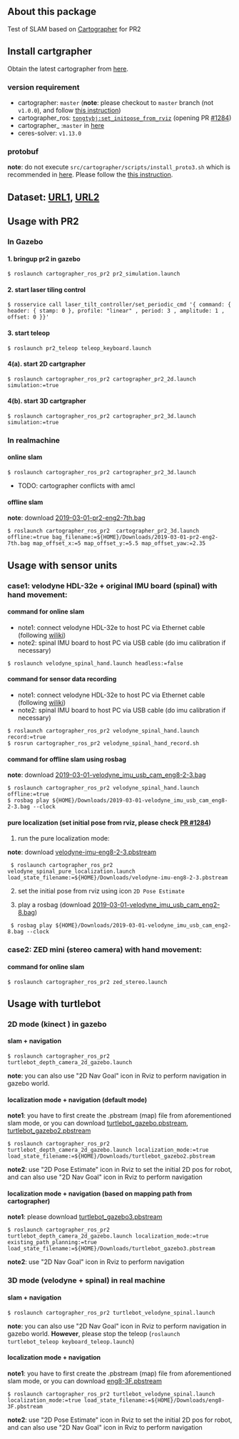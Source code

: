 ## About this package
Test of SLAM based on [Cartographer](https://github.com/googlecartographer) for PR2

## Install cartgrapher
Obtain the latest cartographer from [here](https://google-cartographer-ros.readthedocs.io/en/latest/compilation.html).


### version requirement
- cartographer: `master` (**note**: please checkout to `master` branch (not `v1.0.0`), and follow [this instruction](https://gist.github.com/tongtybj/c5e0cec0160c2194298ee4b5895c3753))
- cartographer_ros: [`tongtybj:set_initpose_from_rviz`](https://github.com/tongtybj/cartographer_ros/tree/set_initpose_from_rviz)  (opening PR [#1284](https://github.com/googlecartographer/cartographer_ros/pull/1284))
- cartographer_ :`master` in [here](https://github.com/googlecartographer/cartographer_turtlebot) 
- ceres-solver: `v1.13.0`

### protobuf
**note**: do not execute `src/cartographer/scripts/install_proto3.sh` which is recommended in [here](https://google-cartographer-ros.readthedocs.io/en/latest/compilation.html). Please follow the [this instruction](https://gist.github.com/tongtybj/c5e0cec0160c2194298ee4b5895c3753). 

## Dataset: [URL1](https://drive.google.com/drive/folders/1iuQvsW0FCaBXpoltxpyVablFweW_NsLd), [URL2](https://drive.google.com/open?id=1F3-dNg1OLLCZD30C0u_Kt1BXGl_AhBsT)

## Usage with PR2

### In Gazebo

#### 1. bringup pr2 in gazebo
```
$ roslaunch cartographer_ros_pr2 pr2_simulation.launch
```
#### 2. start laser tiling control
```
$ rosservice call laser_tilt_controller/set_periodic_cmd '{ command: { header: { stamp: 0 }, profile: "linear" , period: 3 , amplitude: 1 , offset: 0 }}'
```
#### 3. start teleop
```
$ roslaunch pr2_teleop teleop_keyboard.launch
```

#### 4(a). start 2D cartgrapher
```
$ roslaunch cartographer_ros_pr2 cartographer_pr2_2d.launch simulation:=true
```

#### 4(b). start 3D cartgrapher
```
$ roslaunch cartographer_ros_pr2 cartographer_pr2_3d.launch simulation:=true
```

### In realmachine

#### online slam
```
$ roslaunch cartographer_ros_pr2 cartographer_pr2_3d.launch
```
- TODO: cartographer conflicts with amcl

#### offline slam
**note**: download [2019-03-01-pr2-eng2-7th.bag](https://drive.google.com/open?id=1-LhhKQPMewhWWOiqEeyQKjcUvF2lkUQu)
```
$ roslaunch cartographer_ros_pr2  cartographer_pr2_3d.launch offline:=true bag_filename:=${HOME}/Downloads/2019-03-01-pr2-eng2-7th.bag map_offset_x:=5 map_offset_y:=5.5 map_offset_yaw:=2.35
```

## Usage with sensor units

### case1: velodyne HDL-32e + original IMU board (spinal) with hand movement:
#### command for online slam
- note1: connect velodyne HDL-32e to host PC via Ethernet cable (following [wiliki](http://www.jsk.t.u-tokyo.ac.jp/wiliki/wiliki.cgi?Velodyne_Laser_Setting))
- note2: spinal IMU board to host PC via USB cable (do imu calibration if necessary)

```
$ roslaunch velodyne_spinal_hand.launch headless:=false
```

#### command for sensor data recording

- note1: connect velodyne HDL-32e to host PC via Ethernet cable (following [wiliki](http://www.jsk.t.u-tokyo.ac.jp/wiliki/wiliki.cgi?Velodyne_Laser_Setting))
- note2: spinal IMU board to host PC via USB cable (do imu calibration if necessary)

```
$ roslaunch cartographer_ros_pr2 velodyne_spinal_hand.launch record:=true
$ rosrun cartographer_ros_pr2 velodyne_spinal_hand_record.sh
```

#### command for offline slam using rosbag
**note**: download [2019-03-01-velodyne_imu_usb_cam_eng8-2-3.bag](https://drive.google.com/open?id=1VUbnJ_ThCOZqkMFWXVQaeDXbSkyE0ZZD)
```
$ roslaunch cartographer_ros_pr2 velodyne_spinal_hand.launch offline:=true
$ rosbag play ${HOME}/Downloads/2019-03-01-velodyne_imu_usb_cam_eng8-2-3.bag --clock
```

#### pure localization (set initial pose from rviz, please check [PR #1284](https://github.com/googlecartographer/cartographer_ros/pull/1284))

1. run the pure localization mode:

**note**: download [velodyne-imu-eng8-2-3.pbstream](https://drive.google.com/open?id=1mPGdI8nq-nxTepCWD_NEAEHXTB97ENXp)
```
 $ roslaunch cartographer_ros_pr2 velodyne_spinal_pure_localization.launch load_state_filename:=${HOME}/Downloads/velodyne-imu-eng8-2-3.pbstream
```

2. set the initial pose from rviz using icon `2D Pose Estimate`

3. play a rosbag (download [2019-03-01-velodyne_imu_usb_cam_eng2-8.bag](https://drive.google.com/open?id=1POLUDcSHjsPxg8YRwZgCt8WuiFKMkx98))
```
 $ rosbag play ${HOME}/Downloads/2019-03-01-velodyne_imu_usb_cam_eng2-8.bag --clock
```

### case2: ZED mini (stereo camera) with hand movement:
#### command for online slam
```
$ roslaunch cartographer_ros_pr2 zed_stereo.launch
```

## Usage with turtlebot

### 2D mode (kinect ) in gazebo

#### slam + navigation

```
$ roslaunch cartographer_ros_pr2 turtlebot_depth_camera_2d_gazebo.launch
```

**note**: you can also use "2D Nav Goal" icon in Rviz to perform navigation in gazebo world.

#### localization mode + navigation (default mode)

**note1**: you have to first create the .pbstream (map) file from aforementioned slam mode, or you can download [turtlebot_gazebo.pbstream](https://drive.google.com/open?id=1hABP6CYYyfUi67tcLEtS_j0XXljleJ5s), [turtlebot_gazebo2.pbstream](https://drive.google.com/open?id=1ahKHNuF4H2wzDMrXKOdIASHE8v07XEch)

```
$ roslaunch cartographer_ros_pr2 turtlebot_depth_camera_2d_gazebo.launch localization_mode:=true load_state_filename:=${HOME}/Downloads/turtlebot_gazebo2.pbstream
```

**note2**:  use "2D Pose Estimate" icon in Rviz to set the initial 2D pos for robot, and can also use "2D Nav Goal" icon in Rviz to perform navigation

#### localization mode + navigation (based on mapping path from cartographer)

**note1**: please download [turtlebot_gazebo3.pbstream](https://drive.google.com/open?id=1bPeZr5thyy-JaK9bf8Nj9I7TSuwR2LSf)

```
$ roslaunch cartographer_ros_pr2 turtlebot_depth_camera_2d_gazebo.launch localization_mode:=true existing_path_planning:=true load_state_filename:=${HOME}/Downloads/turtlebot_gazebo3.pbstream
```

**note2**:  use "2D Nav Goal" icon in Rviz to perform navigation


### 3D mode (velodyne + spinal) in real machine
#### slam + navigation

```
$ roslaunch cartographer_ros_pr2 turtlebot_velodyne_spinal.launch
```

**note**: you can also use "2D Nav Goal" icon in Rviz to perform navigation in gazebo world. **However**, please stop the teleop (`roslaunch turtlebot_teleop keyboard_teleop.launch`)

#### localization mode + navigation

**note1**: you have to first create the .pbstream (map) file from aforementioned slam mode, or you can download [eng8-3F.pbstream](https://drive.google.com/open?id=1R-9MXOzTxTEnQLmdoOTsgRyxwW-aDZZ-)

```
$ roslaunch cartographer_ros_pr2 turtlebot_velodyne_spinal.launch localization_mode:=true load_state_filename:=${HOME}/Downloads/eng8-3F.pbstream
```

**note2**:  use "2D Pose Estimate" icon in Rviz to set the initial 2D pos for robot, and can also use "2D Nav Goal" icon in Rviz to perform navigation



